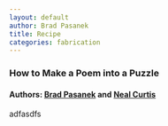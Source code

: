 ```yaml
---
layout: default
author: Brad Pasanek
title: Recipe
categories: fabrication
---
```


### How to Make a Poem into a Puzzle

<h4>
Authors: <a href="./../../../../people/pasanek-brad.html">Brad Pasanek</a> and <a href="./../../../../people/curtis-neal.html">Neal Curtis</a>
</h4>

adfasdfs